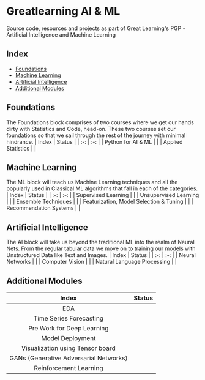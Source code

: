 # Greatlearning AI & ML
Source code, resources and projects as part of Great Learning's PGP - Artificial Intelligence and Machine Learning

## Index
- [Foundations](#foundations)
- [Machine Learning](#machine-learning)
- [Artificial Intelligence](#artificial-intelligence)
- [Additional Modules](#additional-modules)

## Foundations
The Foundations block comprises of two courses where we get our hands dirty with Statistics and Code, head-on. These two courses set our foundations so that we sail through the rest of the journey with minimal hindrance.
| Index | Status |
| :-: | :-: |
| Python for AI & ML | |
| Applied Statistics | |

## Machine Learning
The ML block will teach us Machine Learning techniques and all the popularly used in Classical ML algorithms that fall in each of the categories.
| Index | Status |
| :-: | :-: |
| Supervised Learning | |
| Unsupervised Learning | |
| Ensemble Techniques | |
| Featurization, Model Selection & Tuning | |
| Recommendation Systems | |

## Artificial Intelligence
The AI block will take us beyond the traditional ML into the realm of Neural Nets. From the regular tabular data we move on to training our models with Unstructured Data like Text and Images.
| Index | Status |
| :-: | :-: |
| Neural Networks | |
| Computer Vision | |
| Natural Language Processing | |

## Additional Modules
| Index | Status |
| :-: | :-: |
| EDA | |
| Time Series Forecasting | |
| Pre Work for Deep Learning | |
| Model Deployment | |
| Visualization using Tensor board | |
| GANs (Generative Adversarial Networks) | |
| Reinforcement Learning | |



